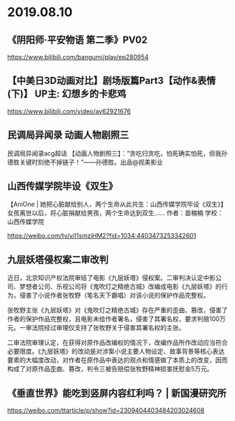 # 2019.08.10
## 《阴阳师·平安物语 第二季》PV02

https://www.bilibili.com/bangumi/play/ep280954
 

## 【中美日3D动画对比】剧场版篇Part3【动作&表情(下)】 UP主: 幻想乡的卡悲鸡

https://www.bilibili.com/video/av62921676
 
## 民调局异闻录 动画人物剧照三

民调局异闻录acg超话 【动画人物剧照三】：“贪吃归贪吃，怕死确实怕死，但我孙德胜关键时刻绝不掉链子！”——孙德胜。出品@视美影业                                                            
## 山西传媒学院毕设《双生》

【AniOne | 她把心脏献给别人，两个生命从此共生：山西传媒学院毕设《双生》】女孩离世以后，将心脏捐献给男孩，两个生命达到双生……
作者：苗楠楠
学校：山西传媒学院

https://weibo.com/tv/v/I1smziHM2?fid=1034:4403473253342601
## 九层妖塔侵权案二审改判

近日，北京知识产权法院审结了电影《九层妖塔》侵权案。二审判决认定中影公司、梦想者公司、乐视公司将《鬼吹灯之精绝古城》改编成电影《九层妖塔》的行为，侵害了小说作者张牧野（笔名天下霸唱）对该小说的保护作品完整权。

张牧野主张《九层妖塔》对《鬼吹灯之精绝古城》存在严重的歪曲、篡改，侵害了作者的保护作品完整权，且电影未给作者署名，侵害了其署名权，要求判赔100万元。一审法院经过审理仅支持了张牧野关于侵害其署名权的主张。

二审法院审理认定，在获得对原作品改编权的情况下，改编作品所作改动应当符合必要限度。《九层妖塔》的改动是对涉案小说主要人物设定、故事背景等核心表达要素的大幅度改动，对作者在原作品中表达的观点和情感做了本质上的改变，因而构成了对原作品歪曲、篡改，判令三被告赔偿张牧野精神损害抚慰金5万元。
## 《垂直世界》能吃到竖屏内容红利吗？ | 新国漫研究所

https://weibo.com/ttarticle/p/show?id=2309404403484203024608 